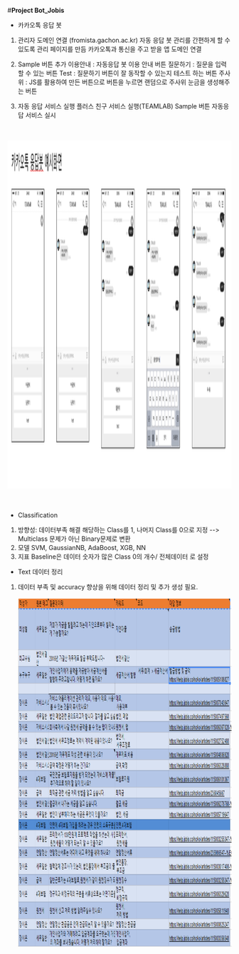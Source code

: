 #**Project Bot_Jobis**
- 카카오톡 응답 봇
1. 관리자 도메인 연결 (fromista.gachon.ac.kr)
    자동 응답 봇 관리를 간편하게 할 수 있도록 관리 페이지를 만듬
    카카오톡과 통신을 주고 받을 앱 도메인 연결

2. Sample 버튼 추가
    이용안내 : 자동응답 봇 이용 안내 버튼
    질문하기 : 질문을 입력할 수 있는 버튼
    Test : 질문하기 버튼이 잘 동작할 수 있는지 테스트 하는 버튼
    주사위 : JS를 활용하여 만든 버튼으로 버튼을 누르면 랜덤으로  주사위 눈금을 생성해주는 버튼
3. 자동 응답 서비스 실행
    플러스 친구 서비스 실행(TEAMLAB)
    Sample 버튼 자동응답 서비스 실시

   <br></br>
   <img src="kakaotalk.PNG" width= "800" height= "780"/></br>
   <br></br>
- Classification
1. 방향성: 데이터부족 해결
  해당하는 Class를 1, 나머지 Class를 0으로 지정 --> Multiclass 문제가 아닌 Binary문제로 변환
2. 모델
  SVM, GaussianNB, AdaBoost, XGB, NN
3. 지표
  Baseline은 데이터 숫자가 많은 Class 0의 개수/ 전체데이터 로 설정

- Text 데이터 정리
1.  데이터 부족 및 accuracy 향상을 위해 데이터 정리 및 추가 생성 필요.
    <br></br>
    <img src="data_example.PNG" width="800" height="780"/>
    <br></br>
